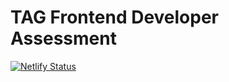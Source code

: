 # TAG Frontend Developer Assessment

[![Netlify Status](https://api.netlify.com/api/v1/badges/0035c5ce-0a33-4b5a-b8f5-1248de15d999/deploy-status)](https://app.netlify.com/sites/nick-hulea-third-and-grove/deploys)
